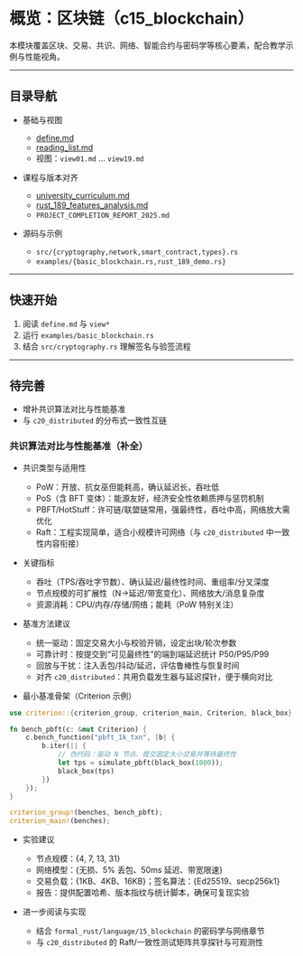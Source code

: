 # 概览：区块链（c15_blockchain）

本模块覆盖区块、交易、共识、网络、智能合约与密码学等核心要素，配合教学示例与性能视角。

---

## 目录导航

- 基础与视图
  - [define.md](./define.md)
  - [reading_list.md](./reading_list.md)
  - 视图：`view01.md` … `view19.md`

- 课程与版本对齐
  - [university_curriculum.md](./university_curriculum.md)
  - [rust_189_features_analysis.md](./rust_189_features_analysis.md)
  - `PROJECT_COMPLETION_REPORT_2025.md`

- 源码与示例
  - `src/{cryptography,network,smart_contract,types}.rs`
  - `examples/{basic_blockchain.rs,rust_189_demo.rs}`

---

## 快速开始

1) 阅读 `define.md` 与 `view*`
2) 运行 `examples/basic_blockchain.rs`
3) 结合 `src/cryptography.rs` 理解签名与验签流程

---

## 待完善

- 增补共识算法对比与性能基准
- 与 `c20_distributed` 的分布式一致性互链

### 共识算法对比与性能基准（补全）

- 共识类型与适用性
  - PoW：开放、抗女巫但能耗高，确认延迟长，吞吐低
  - PoS（含 BFT 变体）：能源友好，经济安全性依赖质押与惩罚机制
  - PBFT/HotStuff：许可链/联盟链常用，强最终性，吞吐中高，网络放大需优化
  - Raft：工程实现简单，适合小规模许可网络（与 `c20_distributed` 中一致性内容衔接）

- 关键指标
  - 吞吐（TPS/吞吐字节数）、确认延迟/最终性时间、重组率/分叉深度
  - 节点规模的可扩展性（N→延迟/带宽变化）、网络放大/消息复杂度
  - 资源消耗：CPU/内存/存储/网络；能耗（PoW 特别关注）

- 基准方法建议
  - 统一驱动：固定交易大小与校验开销，设定出块/轮次参数
  - 可靠计时：按提交到“可见最终性”的端到端延迟统计 P50/P95/P99
  - 回放与干扰：注入丢包/抖动/延迟，评估鲁棒性与恢复时间
  - 对齐 `c20_distributed`：共用负载发生器与延迟探针，便于横向对比

- 最小基准骨架（Criterion 示例）

```rust
use criterion::{criterion_group, criterion_main, Criterion, black_box};

fn bench_pbft(c: &mut Criterion) {
    c.bench_function("pbft_1k_txn", |b| {
        b.iter(|| {
            // 伪代码：驱动 N 节点、提交固定大小交易并等待最终性
            let tps = simulate_pbft(black_box(1000));
            black_box(tps)
        })
    });
}

criterion_group!(benches, bench_pbft);
criterion_main!(benches);
```

- 实验建议
  - 节点规模：{4, 7, 13, 31}
  - 网络模型：{无损、5% 丢包、50ms 延迟、带宽限速}
  - 交易负载：{1KB、4KB、16KB}；签名算法：{Ed25519、secp256k1}
  - 报告：提供配置哈希、版本指纹与统计脚本，确保可复现实验

- 进一步阅读与实现
  - 结合 `formal_rust/language/15_blockchain` 的密码学与网络章节
  - 与 `c20_distributed` 的 Raft/一致性测试矩阵共享探针与可观测性
